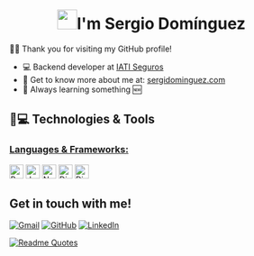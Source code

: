 <h1 align="center"><img src="https://media.giphy.com/media/hvRJCLFzcasrR4ia7z/giphy.gif" width="35">I'm Sergio Domínguez</h1>

🙋‍♂️ Thank you for visiting my GitHub profile! 

- 💻 Backend developer at [IATI Seguros](https://iatiseguros.com)
- 📌 Get to know more about me at: [sergidominguez.com](https://sergidominguez.com)
- 🔭 Always learning something 🆕

## 🚀💻 Technologies & Tools

### <u> Languages & Frameworks: </u>

<img src = "https://img.shields.io/badge/Python-FFD43B?style=for-the-badge&logo=python&logoColor=blue" alt="Python logo" title="Python" height="25"/> <img src = "https://img.shields.io/badge/Java-ED8B00?style=for-the-badge&logo=openjdk&logoColor=black" alt="Java logo" title="Java logo" height="25"/> <img src = "https://img.shields.io/badge/node.js-6DA55F?style=for-the-badge&logo=node.js&logoColor=white" alt="Node.JS logo" title="Node.JS" height="25"/>  <img src = "https://img.shields.io/badge/django-%23092E20.svg?style=for-the-badge&logo=django&logoColor=white" alt="Django logo" title="Django" height="25"/>  <img src = "https://img.shields.io/badge/DJANGO-REST-ff1709?style=for-the-badge&logo=django&logoColor=white&color=ff1709&labelColor=gray" alt="Django REST logo" title="Django REST" height="25"/>

## Get in touch with me!

<a href="mailto:sergidominguezrivas@gmail.com"><img img src="https://img.shields.io/badge/Gmail-D14836?style=for-the-badge&logo=gmail&logoColor=white" alt="Gmail"/></a> <a href="https://github.com/Sergi7531"><img src="https://img.shields.io/badge/Github-%23121011.svg?style=for-the-badge&logo=github&logoColor=white" alt="GitHub"/></a> <a href="https://www.linkedin.com/in/sergio-dominguez-rivas/"><img src="https://img.shields.io/badge/linkedin-%230077B5.svg?style=for-the-badge&logo=linkedin&logoColor=white" alt="LinkedIn"/></a>

[![Readme Quotes](https://quotes-github-readme.vercel.app/api?type=horizontal&theme=algolia)](https://github.com/piyushsuthar/github-readme-quotes)
